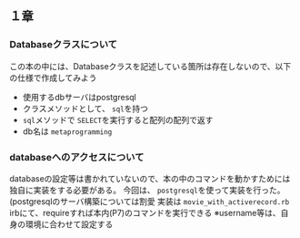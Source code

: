 ## １章
### Databaseクラスについて
この本の中には、Databaseクラスを記述している箇所は存在しないので、以下の仕様で作成してみよう
- 使用するdbサーバはpostgresql
- クラスメソッドとして、 `sql`を持つ
- `sql`メソッドで `SELECT`を実行すると配列の配列で返す
- db名は `metaprogramming`

### databaseへのアクセスについて
databaseの設定等は書かれていないので、本の中のコマンドを動かすためには独自に実装をする必要がある。
今回は、 `postgresql`を使って実装を行った。(postgresqlのサーバ構築については割愛
実装は `movie_with_activerecord.rb`
irbにて、requireすれば本内(P7)のコマンドを実行できる
※username等は、自身の環境に合わせて設定する
